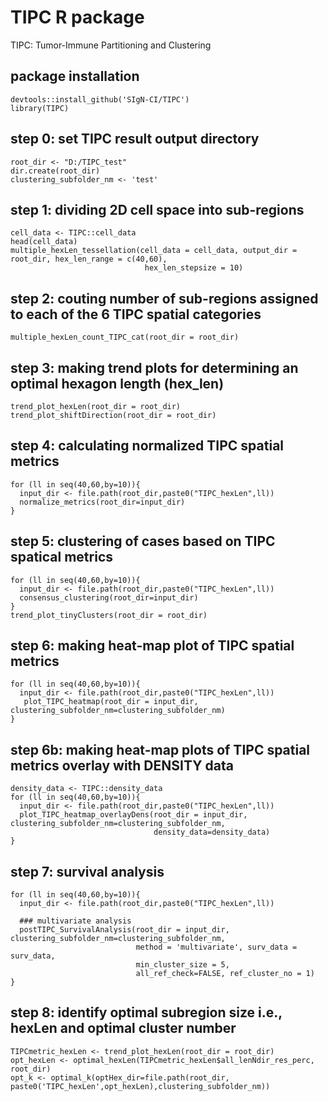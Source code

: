 # TIPC R package 
TIPC: Tumor-Immune Partitioning and Clustering


## package installation
````
devtools::install_github('SIgN-CI/TIPC')
library(TIPC)
````

## step 0: set TIPC result output directory
````
root_dir <- "D:/TIPC_test"
dir.create(root_dir)
clustering_subfolder_nm <- 'test'
````
## step 1: dividing 2D cell space into sub-regions
````
cell_data <- TIPC::cell_data
head(cell_data)
multiple_hexLen_tessellation(cell_data = cell_data, output_dir = root_dir, hex_len_range = c(40,60),
                              hex_len_stepsize = 10)
````
## step 2: couting number of sub-regions assigned to each of the 6 TIPC spatial categories
````
multiple_hexLen_count_TIPC_cat(root_dir = root_dir)
````
## step 3: making trend plots for determining an optimal hexagon length (hex_len)
````
trend_plot_hexLen(root_dir = root_dir)
trend_plot_shiftDirection(root_dir = root_dir)
````
## step 4: calculating normalized TIPC spatial metrics
````
for (ll in seq(40,60,by=10)){
  input_dir <- file.path(root_dir,paste0("TIPC_hexLen",ll))
  normalize_metrics(root_dir=input_dir)
}
````
## step 5: clustering of cases based on TIPC spatical metrics
````
for (ll in seq(40,60,by=10)){
  input_dir <- file.path(root_dir,paste0("TIPC_hexLen",ll))
  consensus_clustering(root_dir=input_dir)
}
trend_plot_tinyClusters(root_dir = root_dir)

````
## step 6: making heat-map plot of TIPC spatial metrics
````
for (ll in seq(40,60,by=10)){
  input_dir <- file.path(root_dir,paste0("TIPC_hexLen",ll))
   plot_TIPC_heatmap(root_dir = input_dir, clustering_subfolder_nm=clustering_subfolder_nm)
}
````
## step 6b: making heat-map plots of TIPC spatial metrics overlay with DENSITY data
````
density_data <- TIPC::density_data
for (ll in seq(40,60,by=10)){
  input_dir <- file.path(root_dir,paste0("TIPC_hexLen",ll))
  plot_TIPC_heatmap_overlayDens(root_dir = input_dir, clustering_subfolder_nm=clustering_subfolder_nm,
                                density_data=density_data)
}
````
## step 7: survival analysis
````
for (ll in seq(40,60,by=10)){
  input_dir <- file.path(root_dir,paste0("TIPC_hexLen",ll))
 
  ### multivariate analysis
  postTIPC_SurvivalAnalysis(root_dir = input_dir, clustering_subfolder_nm=clustering_subfolder_nm,
                            method = 'multivariate', surv_data = surv_data, 
                            min_cluster_size = 5,
                            all_ref_check=FALSE, ref_cluster_no = 1)
}
````
## step 8: identify optimal subregion size i.e., hexLen and optimal cluster number
````
TIPCmetric_hexLen <- trend_plot_hexLen(root_dir = root_dir)
opt_hexLen <- optimal_hexLen(TIPCmetric_hexLen$all_lenNdir_res_perc, root_dir)
opt_k <- optimal_k(optHex_dir=file.path(root_dir, paste0('TIPC_hexLen',opt_hexLen),clustering_subfolder_nm))

````

